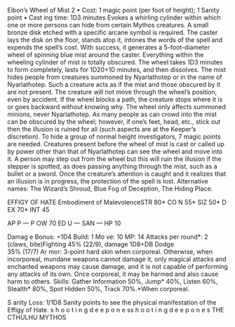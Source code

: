 Eibon’s Wheel of Mist 2
• Cost: 1 magic point (per foot of height); 1 Sanity point
• Cast ing time: 1D3 minutes
Evokes a whirling cylinder within which one or more persons can hide from certain Mythos creatures. A 
small bronze disk etched with a specific arcane symbol 
is required. The caster lays the disk on the floor, stands 
atop it, intones the words of the spell and expends the 
spell’s cost. With success, it generates a 5-foot-diameter 
wheel of spinning blue mist around the caster. Everything 
within the wheeling cylinder of mist is totally obscured. 
The wheel takes 1D3 minutes to form completely, lasts 
for 1D20+10 minutes, and then dissolves.
The mist hides people from creatures summoned by 
Nyarlathotep or in the name of Nyarlathotep. Such a 
creature acts as if the mist and those obscured by it are 
not present. The creature will not move through the wheel’s 
position, even by accident. If the wheel blocks a path, the creature stops where it is or goes backward without 
knowing why. The wheel only affects summoned minions, 
never Nyarlathotep.
As many people as can crowd into the mist can be 
obscured by the wheel; however, if one’s feet, head, etc., 
stick out then the illusion is ruined for all (such aspects 
are at the Keeper’s discretion). To hide a group of normal 
height investigators, 7 magic points are needed.
Creatures present before the wheel of mist is cast or 
called up by power other than that of Nyarlathotep can see 
the wheel and move into it. A person may step out from 
the wheel but this will ruin the illusion if the stepper is 
spotted, as does passing anything through the mist, such 
as a bullet or a sword. Once the creature’s attention is 
caught and it realizes that an illusion is in progress, the 
protection of the spell is lost.
Alternative names: The Wizard’s Shroud, Blue Fog of 
Deception, The Hiding Place.

EFFIGY OF HATE
Embodiment of MalevolenceSTR 80*
 CO
N 55*
 SIZ
 50*
 D
EX 70*
 INT  45
 
AP
P — 
 P
OW 70
 ED
U —
 SAN
 —
 HP 10
 
Damag
e Bonus: +1D4
 Build:
 1
 Mo
ve: 10
 MP:
 14
Attacks per round*: 2 (claws, bite)Fighting 
 45% (22/9),
 damage 1D8+DB
Dodge  
 35% (17/7)
Ar
mor: 3-point hard skin when corporeal. Otherwise, 
when incorporeal, mundane weapons cannot damage it, only magical attacks and enchanted weapons may cause damage, and it is not capable of performing any attacks of its own. Once corporeal, it may be harmed and also cause harm to others.
Skills: Gather Information 50%, Jump* 40%, Listen 60%, 
Stealth* 80%, Spot Hidden 50%, Track 70%.*When corporeal.
 
S
anity Loss: 1/1D8 Sanity points to see the physical 
manifestation of the Effigy of Hate.
s 
h 
o 
o 
t 
i 
n 
g 
d 
e e 
p 
o 
n 
e 
ss 
h 
o 
o 
t 
i 
n 
g 
d 
e e 
p 
o 
n 
e 
s
THE CTHULHU MYTHOS
